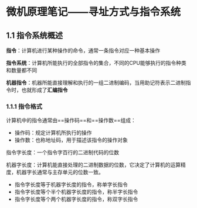 # 微机原理笔记——寻址方式与指令系统

## 1.1 指令系统概述

**指令**：计算机进行某种操作的命令，通常一条指令对应一种基本操作

**指令系统**：计算机所能执行的全部指令的集合，不同的CPU能够执行的指令种类和数量都不同

**机器指令**：机器所能直接理解和执行的一组二进制编码，当用助记符表示二进制指令时，也就形成了**汇编指令**

### 1.1.1 指令格式

计算机中的指令通常由==操作码==和==操作数==组成：

+ 操作码：规定计算机所执行的操作
+ 操作数：也称地址码，用于描述该指令的操作对象

指令字长度：一个指令字百行的二进制代码的位数

机器字长度：计算机能直接处理的二进制数据的位数，它决定了计算机的运算精度，机器字长通常与主存单元的位数一致。

+ 指令字长度等于机器字长度的指令，称单字长指令
+ 指令字长度等个半个机器字长度的指令，称半字长指令
+ 指令字长度等个两个机器字长度的指令，称双字长指令

